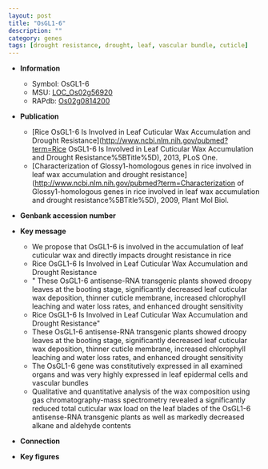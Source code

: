 ```yaml
---
layout: post
title: "OsGL1-6"
description: ""
category: genes
tags: [drought resistance, drought, leaf, vascular bundle, cuticle]
---
```


* **Information**  
    + Symbol: OsGL1-6  
    + MSU: [LOC_Os02g56920](http://rice.plantbiology.msu.edu/cgi-bin/ORF_infopage.cgi?orf=LOC_Os02g56920)  
    + RAPdb: [Os02g0814200](http://rapdb.dna.affrc.go.jp/viewer/gbrowse_details/irgsp1?name=Os02g0814200)  

* **Publication**  
    + [Rice OsGL1-6 Is Involved in Leaf Cuticular Wax Accumulation and Drought Resistance](http://www.ncbi.nlm.nih.gov/pubmed?term=Rice OsGL1-6 Is Involved in Leaf Cuticular Wax Accumulation and Drought Resistance%5BTitle%5D), 2013, PLoS One.
    + [Characterization of Glossy1-homologous genes in rice involved in leaf wax accumulation and drought resistance](http://www.ncbi.nlm.nih.gov/pubmed?term=Characterization of Glossy1-homologous genes in rice involved in leaf wax accumulation and drought resistance%5BTitle%5D), 2009, Plant Mol Biol.

* **Genbank accession number**  

* **Key message**  
    + We propose that OsGL1-6 is involved in the accumulation of leaf cuticular wax and directly impacts drought resistance in rice
    + Rice OsGL1-6 Is Involved in Leaf Cuticular Wax Accumulation and Drought Resistance
    + " These OsGL1-6 antisense-RNA transgenic plants showed droopy leaves at the booting stage, significantly decreased leaf cuticular wax deposition, thinner cuticle membrane, increased chlorophyll leaching and water loss rates, and enhanced drought sensitivity
    + Rice OsGL1-6 Is Involved in Leaf Cuticular Wax Accumulation and Drought Resistance"
    + These OsGL1-6 antisense-RNA transgenic plants showed droopy leaves at the booting stage, significantly decreased leaf cuticular wax deposition, thinner cuticle membrane, increased chlorophyll leaching and water loss rates, and enhanced drought sensitivity
    + The OsGL1-6 gene was constitutively expressed in all examined organs and was very highly expressed in leaf epidermal cells and vascular bundles
    + Qualitative and quantitative analysis of the wax composition using gas chromatography-mass spectrometry revealed a significantly reduced total cuticular wax load on the leaf blades of the OsGL1-6 antisense-RNA transgenic plants as well as markedly decreased alkane and aldehyde contents

* **Connection**  

* **Key figures**  



